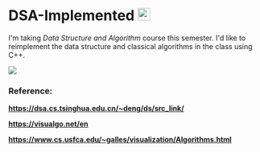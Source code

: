 # DSA-Implemented <img src = "https://media.giphy.com/media/3XHMTIqcUev2Vy9ILk/giphy.gif" width = "25px" />
I'm taking *Data Structure and Algorithm* course this semester. I'd like to reimplement the data structure and classical algorithms in the class using C++.

![](https://media.giphy.com/media/1qkglWyONByHhVPLHi/giphy.gif)

### Reference: 
**https://dsa.cs.tsinghua.edu.cn/~deng/ds/src_link/**

**https://visualgo.net/en**

**https://www.cs.usfca.edu/~galles/visualization/Algorithms.html**


